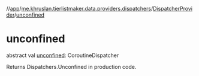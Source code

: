 //[app](../../../index.md)/[me.khruslan.tierlistmaker.data.providers.dispatchers](../index.md)/[DispatcherProvider](index.md)/[unconfined](unconfined.md)

# unconfined

abstract val [unconfined](unconfined.md): CoroutineDispatcher

Returns Dispatchers.Unconfined in production code.
